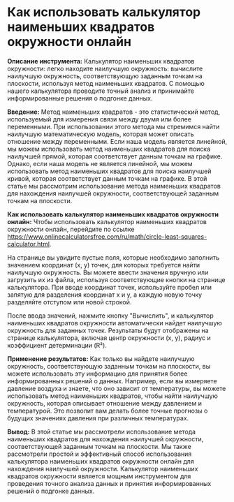 Как использовать калькулятор наименьших квадратов окружности онлайн
===================================================================

**Описание инструмента:** Калькулятор наименьших квадратов окружности: легко находите наилучшую окружность: вычислите наилучшую окружность, соответствующую заданным точкам на плоскости, используя метод наименьших квадратов. С помощью нашего калькулятора проводите точный анализ и принимайте информированные решения о подгонке данных.

**Введение:** Метод наименьших квадратов - это статистический метод, используемый для измерения связи между двумя или более переменными. При использовании этого метода мы стремимся найти наилучшую математическую модель, которая может описать отношение между переменными. Если наша модель является линейной, мы можем использовать метод наименьших квадратов для поиска наилучшей прямой, которая соответствует данным точкам на графике. Однако, если наша модель не является линейной, мы можем использовать метод наименьших квадратов для поиска наилучшей кривой, которая соответствует данным точкам на графике. В этой статье мы рассмотрим использование метода наименьших квадратов для нахождения наилучшей окружности, соответствующей заданным точкам на плоскости.

**Как использовать калькулятор наименьших квадратов окружности онлайн:** Чтобы использовать калькулятор наименьших квадратов окружности онлайн, перейдите по ссылке <https://www.onlinecalculatorsfree.com/ru/math/circle-least-squares-calculator.html>.

На странице вы увидите пустые поля, которые необходимо заполнить значением координат (x, y) точек, для которых требуется найти наилучшую окружность. Вы можете ввести значения вручную или загрузить их из файла, используя соответствующие кнопки на странице калькулятора. При вводе координат точек, используйте пробел или запятую для разделения координат x и y, а каждую новую точку разделяйте отступом или новой строкой.

После ввода значений, нажмите кнопку "Вычислить", и калькулятор наименьших квадратов окружности автоматически найдет наилучшую окружность для заданных точек. Результаты будут отображены на странице калькулятора, включая центр окружности (x, y), радиус и коэффициент детерминации (R²).

**Применение результатов:** Как только вы найдете наилучшую окружность, соответствующую заданным точкам на плоскости, вы можете использовать эту информацию для принятия более информированных решений о данных. Например, если вы измеряете давление воздуха и знаете, что оно зависит от температуры, вы можете использовать метод наименьших квадратов, чтобы найти наилучшую окружность, которая описывает отношение между давлением и температурой. Это позволит вам делать более точные прогнозы о будущих значениях давления при различных температурах.

**Вывод:** В этой статье мы рассмотрели использование метода наименьших квадратов для нахождения наилучшей окружности, соответствующей заданным точкам на плоскости. Мы также рассмотрели простой и эффективный способ использования калькулятора наименьших квадратов окружности онлайн для нахождения наилучшей окружности. Калькулятор наименьших квадратов окружности является мощным инструментом для проведения точного анализа данных и принятия информированных решений о подгонке данных.